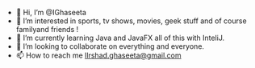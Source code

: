 - 👋 Hi, I’m @IGhaseeta
- 👀 I’m interested in sports, tv shows, movies, geek stuff and of course familyand friends !
- 🌱 I’m currently learning Java and JavaFX all of this with InteliJ.
- 💞️ I’m looking to collaborate on everything and everyone.
- 📫 How to reach me Ilrshad.ghaseeta@gmail.com

<!---
IGhaseeta/IGhaseeta is a ✨ special ✨ repository because its `README.md` (this file) appears on your GitHub profile.
You can click the Preview link to take a look at your changes.
--->
